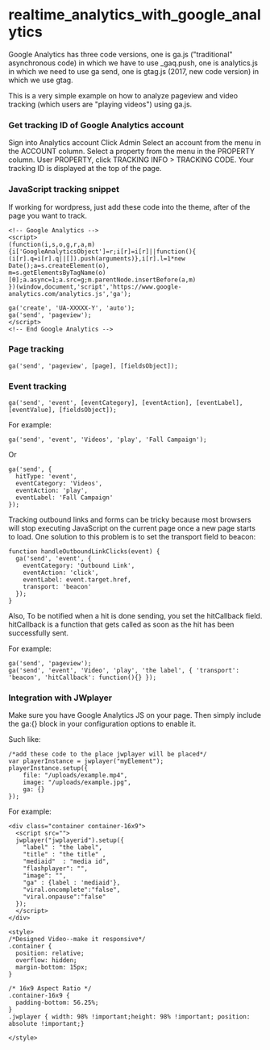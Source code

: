 # realtime_analytics_with_google_analytics

Google Analytics has three code versions, one is ga.js ("traditional" asynchronous code) in which we have to use _gaq.push,
one is analytics.js in which we need to use ga send, one is gtag.js (2017, new code version) in which we use gtag.


This is a very simple example on how to analyze pageview and video tracking (which users are "playing videos") using ga.js.

### Get tracking ID of Google Analytics account

Sign into Analytics account
Click Admin
Select an account from the menu in the ACCOUNT column.
Select a property from the menu in the PROPERTY column.
User PROPERTY, click TRACKING INFO > TRACKING CODE. Your tracking ID is displayed at the top of the page.

### JavaScript tracking snippet

If working for wordpress, just add these code into the theme, after <head> of the page you want to track.
```
<!-- Google Analytics -->
<script>
(function(i,s,o,g,r,a,m){i['GoogleAnalyticsObject']=r;i[r]=i[r]||function(){
(i[r].q=i[r].q||[]).push(arguments)},i[r].l=1*new Date();a=s.createElement(o),
m=s.getElementsByTagName(o)[0];a.async=1;a.src=g;m.parentNode.insertBefore(a,m)
})(window,document,'script','https://www.google-analytics.com/analytics.js','ga');

ga('create', 'UA-XXXXX-Y', 'auto');
ga('send', 'pageview');
</script>
<!-- End Google Analytics -->
```

### Page tracking

```
ga('send', 'pageview', [page], [fieldsObject]);
```

### Event tracking

```
ga('send', 'event', [eventCategory], [eventAction], [eventLabel], [eventValue], [fieldsObject]);
```
For example:
```
ga('send', 'event', 'Videos', 'play', 'Fall Campaign');
```
Or
```
ga('send', {
  hitType: 'event',
  eventCategory: 'Videos',
  eventAction: 'play',
  eventLabel: 'Fall Campaign'
});
```

Tracking outbound links and forms can be tricky because most browsers will stop executing JavaScript on the current page once a new page starts to load. 
One solution to this problem is to set the transport field to beacon:
```
function handleOutboundLinkClicks(event) {
  ga('send', 'event', {
    eventCategory: 'Outbound Link',
    eventAction: 'click',
    eventLabel: event.target.href,
    transport: 'beacon'
  });
}
```
Also, To be notified when a hit is done sending, you set the hitCallback field. 
hitCallback is a function that gets called as soon as the hit has been successfully sent.

For example:
```
ga('send', 'pageview');
ga('send', 'event', 'Video', 'play', 'the label', { 'transport': 'beacon', 'hitCallback': function(){} });
```

### Integration with JWplayer

Make sure you have Google Analytics JS on your page. Then simply include the ga:{} block in your configuration options to enable it. 

Such like:
```
/*add these code to the place jwplayer will be placed*/
var playerInstance = jwplayer("myElement");
playerInstance.setup({
    file: "/uploads/example.mp4",
    image: "/uploads/example.jpg",
    ga: {} 
});
```
For example:
```
<div class="container container-16x9">
  <script src="">
  jwplayer("jwplayerid").setup({  
    "label" : "the label",
    "title" : "the title" ,
    "mediaid"  : "media id",     
    "flashplayer": "",
    "image": "",
    "ga" : {label : 'mediaid'},  
    "viral.oncomplete":"false",       
    "viral.onpause":"false"       
  });       
  </script>
</div>

<style>
/*Designed Video--make it responsive*/
.container {
  position: relative;
  overflow: hidden;
  margin-bottom: 15px;
}
 
/* 16x9 Aspect Ratio */
.container-16x9 {
  padding-bottom: 56.25%;
}
.jwplayer { width: 98% !important;height: 98% !important; position: absolute !important;} 

</style>
```


